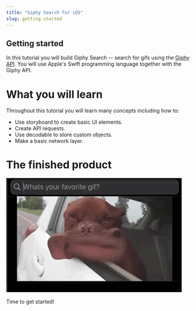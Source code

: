 ```yaml
---
title: "Giphy Search for iOS"
slug: getting-started
---
```


## Getting started

In this tutorial you will build Giphy Search -- search for gifs using the [Giphy API](https://developers.giphy.com/). You will use Apple's Swift programming language together with the Giphy API.

# What you will learn

Throughout this tutorial you will learn many concepts including how to:

- Use storyboard to create basic UI elements.
- Create API requests.
- Use decodable to store custom objects.
- Make a basic network layer.

# The finished product

![Alt text](assets/finalProduct.gif "Final Product")

Time to get started!
